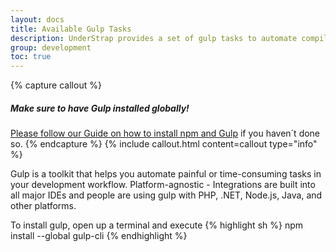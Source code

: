 ```yaml
---
layout: docs
title: Available Gulp Tasks
description: UnderStrap provides a set of gulp tasks to automate compilation and minification of stylesheets and JavaScript.
group: development
toc: true
---
```


{% capture callout %}
##### Make sure to have Gulp installed globally!
[Please follow our Guide on how to install npm and Gulp](developing-with-npm-and-gulp) if you haven´t done so.
{% endcapture %}
{% include callout.html content=callout type="info" %}


Gulp is a toolkit that helps you automate painful or time-consuming tasks in your development workflow. Platform-agnostic - Integrations are built into all major IDEs and people are using gulp with PHP, .NET, Node.js, Java, and other platforms.

To install gulp, open up a terminal and execute
{% highlight sh %}
npm install --global gulp-cli
{% endhighlight %}
